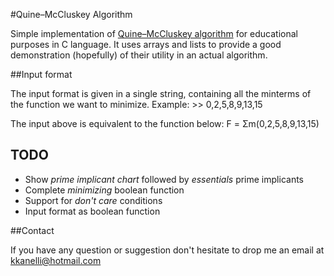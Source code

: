 #Quine–McCluskey Algorithm 

Simple implementation of [Quine–McCluskey algorithm](http://en.wikipedia.org/wiki/Quine%E2%80%93McCluskey_algorithm) for educational purposes in C language. It uses arrays and lists to provide a good demonstration (hopefully) of their utility in an actual algorithm.

##Input format

The input format is given in a single string, containing all the minterms of the function we want to minimize. Example:	
     >> 0,2,5,8,9,13,15

The input above is equivalent to the function below:
     F = Σm(0,2,5,8,9,13,15)

## TODO
- Show *prime implicant chart* followed by *essentials* prime implicants
- Complete *minimizing* boolean function
- Support for *don't care* conditions
- Input format as boolean function

##Contact

If you have any question or suggestion don't hesitate to drop me an email at [kkanelli@hotmail.com](mailto:kkanelli@hotmail.com) 

